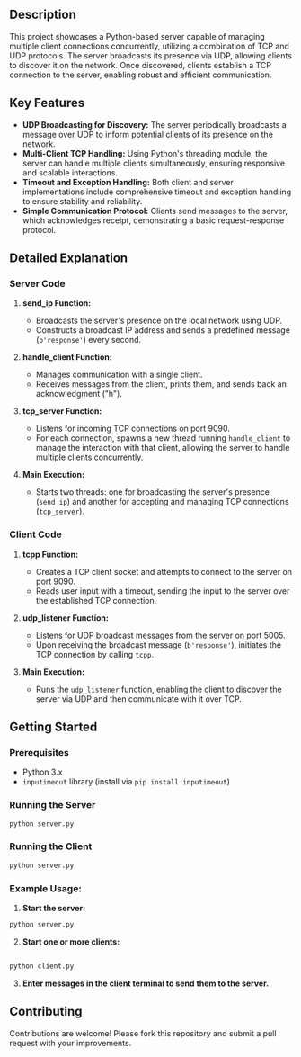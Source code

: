 ## Description

This project showcases a Python-based server capable of managing multiple client connections concurrently, utilizing a combination of TCP and UDP protocols. The server broadcasts its presence via UDP, allowing clients to discover it on the network. Once discovered, clients establish a TCP connection to the server, enabling robust and efficient communication.

## Key Features

- **UDP Broadcasting for Discovery:** The server periodically broadcasts a message over UDP to inform potential clients of its presence on the network.
- **Multi-Client TCP Handling:** Using Python's threading module, the server can handle multiple clients simultaneously, ensuring responsive and scalable interactions.
- **Timeout and Exception Handling:** Both client and server implementations include comprehensive timeout and exception handling to ensure stability and reliability.
- **Simple Communication Protocol:** Clients send messages to the server, which acknowledges receipt, demonstrating a basic request-response protocol.

## Detailed Explanation

### Server Code

1. **send_ip Function:**

   - Broadcasts the server's presence on the local network using UDP.
   - Constructs a broadcast IP address and sends a predefined message (`b'response'`) every second.

2. **handle_client Function:**

   - Manages communication with a single client.
   - Receives messages from the client, prints them, and sends back an acknowledgment ("h").

3. **tcp_server Function:**

   - Listens for incoming TCP connections on port 9090.
   - For each connection, spawns a new thread running `handle_client` to manage the interaction with that client, allowing the server to handle multiple clients concurrently.

4. **Main Execution:**
   - Starts two threads: one for broadcasting the server's presence (`send_ip`) and another for accepting and managing TCP connections (`tcp_server`).

### Client Code

1. **tcpp Function:**

   - Creates a TCP client socket and attempts to connect to the server on port 9090.
   - Reads user input with a timeout, sending the input to the server over the established TCP connection.

2. **udp_listener Function:**

   - Listens for UDP broadcast messages from the server on port 5005.
   - Upon receiving the broadcast message (`b'response'`), initiates the TCP connection by calling `tcpp`.

3. **Main Execution:**
   - Runs the `udp_listener` function, enabling the client to discover the server via UDP and then communicate with it over TCP.

## Getting Started

### Prerequisites

- Python 3.x
- `inputimeout` library (install via `pip install inputimeout`)

### Running the Server

```bash
python server.py
```

### Running the Client

```bash
python server.py
```

### Example Usage:

1. **Start the server:**

```bash
python server.py
```

2. **Start one or more clients:**

```bash

python client.py
```

3. **Enter messages in the client terminal to send them to the server.**

## Contributing

Contributions are welcome! Please fork this repository and submit a pull request with your improvements.
